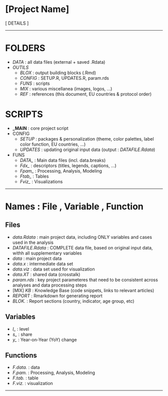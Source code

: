 **[Project Name]**
================

[ DETAILS ]

-----

# FOLDERS
* *DATA* : all data files (external + saved .Rdata)
* *OUTILS*
  + *BLOX* : output building blocks (.Rmd)
  + *CONFIG* : SETUP.R, UPDATES.R, param.rds
  + *FUNS* : scripts
  + *MIX* : various miscellanea (images, logos, ...)
  + *REF* : references (this document, EU countries & protocol order)


# SCRIPTS
* **_MAIN** : core project script
* CONFIG
  + *SETUP* : packages & personalization (theme, color palettes, label color function, EU countries, ...)
  + *UPDATES* : updating original input data (output : *DATAFILE.Rdata*)
* FUNS
  + *DATA_* : Main data files (incl. data.breaks)
  + *Fdx_* : descriptors (titles, legends, captions, ...)
  + *Fpam_* : Processing, Analysis, Modeling
  + *Ftab_* : Tables
  + *Fviz_* : Visualizations

-----

# Names : File , Variable , Function

## Files
* *data.Rdata* : main project data, including ONLY variables and cases used in the analysis
* *DATAFILE.Rdata* : COMPLETE data file, based on original input data, withh all supplementary variables
* *data* : main project data
* *data.x* : intermediate data set
* *data.viz* : data set used for visualization
* *data.XT* : shared data (crosstalk)
* *param.rds* : key project parameteres that need to be consistent across analyses and data processing steps
* [MIX] *KB* : Knowledge Base (code snippets, links to relevant articles)
* *REPORT* : Rmarkdown for generating report
* *BLOK.* : Report sections (country, indicator, age group, etc)

## Variables
* *l_* : level
* *s_* : share
* *y_* : Year-on-Year (YoY) change
  
## Functions
* *F.data.* : data
* *F.pam.* : Processing, Analysis, Modeling
* *F.tab.* : table
* *F.viz.* : visualization

-----
